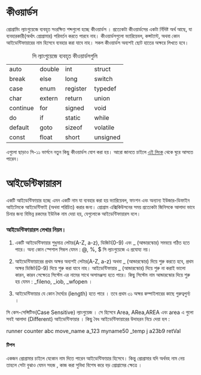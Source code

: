 # কীওয়ার্ডস 

প্রোগ্রামিং ল্যাংগুয়েজে ব্যবহৃত সংরক্ষিত শব্দগুলো হচ্ছে কীওয়ার্ডস । প্রত্যেকটা কীওয়ার্ডসের একটা র্নিদিষ্ট অর্থ আছে, যা ব্যবহারকারী(অর্থাৎ প্রোগ্রামার) পরিবর্তন করতে পারবে নাহ। কীওয়ার্ডসগুলো ভ্যারিয়েবল, কন্সট্যান্ট, অথবা কোন আইডেন্টিফায়ারের নাম হিসেবে ব্যবহার করা যাবে নাহ। সকল কীওয়ার্ডস অব্যশই ছোট হাতের অক্ষরে লিখতে হবে। 

<table width=60%><caption>সি ল্যাংগুয়েজে ব্যবহৃত কীওয়ার্ডসগুলি </caption><tbody><tr><td>auto</td><td>double</td><td>int</td><td>struct</td></tr><tr><td>break</td><td>else</td><td>long</td><td>switch</td></tr><tr><td>case</td><td>enum</td><td>register&nbsp;</td><td>typedef</td></tr><tr><td>char</td><td>extern</td><td>return</td><td>union</td></tr><tr><td>continue</td><td>for</td><td>signed</td><td>void</td></tr><tr><td>do</td><td>if</td><td>static&nbsp;</td><td>while</td></tr><tr><td>default</td><td>goto</td><td>sizeof</td><td>volatile</td></tr><tr><td>const</td><td>float</td><td>short</td><td>unsigned</td></tr></tbody></table>

এগুলো ছাড়াও সি-১১ ভার্সনে নতুন কিছু কীওয়ার্ডস যোগ করা হয়। আরো জানতে চাইলে [এই লিংক](http://en.cppreference.com/w/c/keyword) থেকে ঘুরে আসতে পারেন।

# আইডেন্টিফায়ারস 

একটি আইডেন্টিফায়ার হচ্ছে এমন একটি নাম যা ব্যবহার করা হয় ভ্যারিয়েবল, ফাংশন এবং অন্যান্য ইউজার-ডিফাইন আইটেমকে আইডেন্টিফাই (অথবা পরিচিত) করার জন্য। প্রোগ্রাম এক্সিকিউসনের সময় প্রত্যেকটা জিনিসকে আলাদা ভাবে চিনার জন্য বিভিন্ন রকমের ইউনিক নাম দেয়া হয়, যেগুলোকে আইডেন্টিফায়ারস বলে।

### আইডেন্টিফায়ারস লেখার নিয়ম। 

1. একটি আইডেন্টিফায়ার শুধুমাত্র লেটার(A-Z, a-z), ডিজিট(0-9) এবং _ (আন্ডারস্কোর) সমন্বয়ে গঠিত হতে পারে। অন্য কোন স্পেশাল সিম্বল যেমন : @, %, $ সি  ল্যাংগুয়েজে এ প্রযোয্য নয়।

2. আইডেন্টিফায়ারের প্রথম অক্ষর অব্যশই লেটার(A-Z, a-z) অথবা _ (আন্ডারস্কোর) দিয়ে শুরু করতে হবে, প্রথম অক্ষর ডিজিট(0-9) দিয়ে শুরু করা যাবে নাহ। আইডেন্টিফায়ার _ (আন্ডারস্কোর) দিয়ে শুরু না করাই ভালো কারন, কারন সেক্ষেত্রে সিস্টেম এর নামের সাথে অসামঞ্জস্য হতে পারে। কিছু সিস্টেম নাম  আন্ডারস্কোর দিয়ে শুরু হয় যেমন : _fileno, _iob, _wfopen ।

3. আইডেন্টিফায়ার যে কোন দৈর্ঘ্যের (length) হতে পারে । তবে প্রথম ৩১ অক্ষর কম্পাইলারের কাছে গুরুত্বপুর্ন্য । 


সি  কেস-সেন্সিটিভ(Case Sensitive) ল্যাংগুয়েজ । সে হিসেবে Area, ARea,AREA এবং area এ গুলো সবই আলাদা (Different) আইডেন্টিফায়ার ।  কিছু বৈধ আইডেন্টিফায়ারের উদাহরন নিচে দেয়া হল : 

runner       counter    abc   move_name  a_123
myname50   _temp   j     a23b9      retVal

#### টিপস

একজন প্রোগ্রামার চাইলে যেকোন নাম দিতে পারেন আইডেন্টিফায়ার হিসেবে। কিন্তু প্রোগ্রামার যদি অর্থবহ নাম নেয় তাহলে সেটা বুঝাও যেমন সহজ , কাজ করা সুবিধা বিশেষ করে বড় প্রোগ্রামের ক্ষেত্রে ।  

